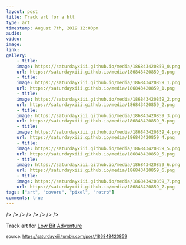 ```yaml
---
layout: post
title: Track art for a htt
type: art
timestamp: August 7th, 2019 12:00pm
audio: 
video: 
image: 
link: 
gallery:
	- title: 
	image: https://saturdayxiii.github.io/media/186843420859_0.png
	url: https://saturdayxiii.github.io/media/186843420859_0.png
	- title: 
	image: https://saturdayxiii.github.io/media/186843420859_1.png
	url: https://saturdayxiii.github.io/media/186843420859_1.png
	- title: 
	image: https://saturdayxiii.github.io/media/186843420859_2.png
	url: https://saturdayxiii.github.io/media/186843420859_2.png
	- title: 
	image: https://saturdayxiii.github.io/media/186843420859_3.png
	url: https://saturdayxiii.github.io/media/186843420859_3.png
	- title: 
	image: https://saturdayxiii.github.io/media/186843420859_4.png
	url: https://saturdayxiii.github.io/media/186843420859_4.png
	- title: 
	image: https://saturdayxiii.github.io/media/186843420859_5.png
	url: https://saturdayxiii.github.io/media/186843420859_5.png
	- title: 
	image: https://saturdayxiii.github.io/media/186843420859_6.png
	url: https://saturdayxiii.github.io/media/186843420859_6.png
	- title: 
	image: https://saturdayxiii.github.io/media/186843420859_7.png
	url: https://saturdayxiii.github.io/media/186843420859_7.png
tags: ["art", "covers", "pixel", "retro"]
comments: true
---
```


 />
 />
 />
 />
 />
 />
 />
 />
        
Track art for <a href="https://saturdayxiii.bandcamp.com/album/low-bit-adventure" target="_blank">Low Bit Adventure</a>
 
  
<small>source: https://saturdayxiii.tumblr.com/post/186843420859</small>